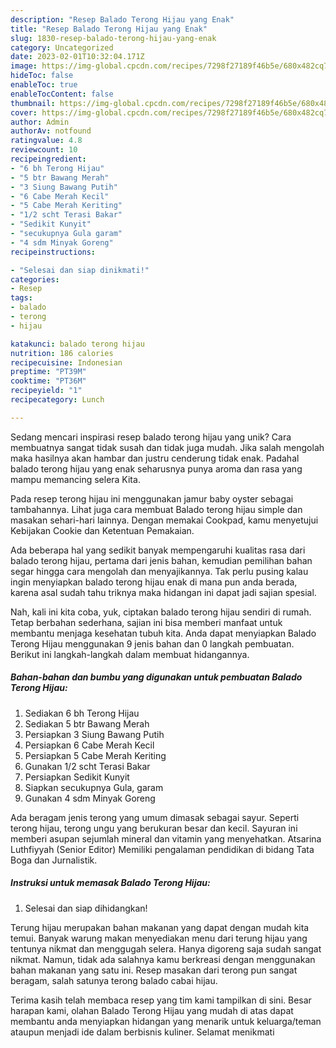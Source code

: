 ```yaml
---
description: "Resep Balado Terong Hijau yang Enak"
title: "Resep Balado Terong Hijau yang Enak"
slug: 1830-resep-balado-terong-hijau-yang-enak
category: Uncategorized
date: 2023-02-01T10:32:04.171Z
image: https://img-global.cpcdn.com/recipes/7298f27189f46b5e/680x482cq70/balado-terong-hijau-foto-resep-utama.jpg
hideToc: false
enableToc: true
enableTocContent: false
thumbnail: https://img-global.cpcdn.com/recipes/7298f27189f46b5e/680x482cq70/balado-terong-hijau-foto-resep-utama.jpg
cover: https://img-global.cpcdn.com/recipes/7298f27189f46b5e/680x482cq70/balado-terong-hijau-foto-resep-utama.jpg
author: Admin
authorAv: notfound
ratingvalue: 4.8
reviewcount: 10
recipeingredient:
- "6 bh Terong Hijau"
- "5 btr Bawang Merah"
- "3 Siung Bawang Putih"
- "6 Cabe Merah Kecil"
- "5 Cabe Merah Keriting"
- "1/2 scht Terasi Bakar"
- "Sedikit Kunyit"
- "secukupnya Gula garam"
- "4 sdm Minyak Goreng"
recipeinstructions:

- "Selesai dan siap dinikmati!"
categories:
- Resep
tags:
- balado
- terong
- hijau

katakunci: balado terong hijau 
nutrition: 186 calories
recipecuisine: Indonesian
preptime: "PT39M"
cooktime: "PT36M"
recipeyield: "1"
recipecategory: Lunch

---
```





Sedang mencari inspirasi resep balado terong hijau yang unik? Cara membuatnya sangat tidak susah dan tidak juga mudah. Jika salah mengolah maka hasilnya akan hambar dan justru cenderung tidak enak. Padahal balado terong hijau yang enak seharusnya punya aroma dan rasa yang mampu memancing selera Kita.





Pada resep terong hijau ini menggunakan jamur baby oyster sebagai tambahannya. Lihat juga cara membuat Balado terong hijau simple dan masakan sehari-hari lainnya. Dengan memakai Cookpad, kamu menyetujui Kebijakan Cookie dan Ketentuan Pemakaian.

Ada beberapa hal yang sedikit banyak mempengaruhi kualitas rasa dari balado terong hijau, pertama dari jenis bahan, kemudian pemilihan bahan segar hingga cara mengolah dan menyajikannya. Tak perlu pusing kalau ingin menyiapkan balado terong hijau enak di mana pun anda berada, karena asal sudah tahu triknya maka hidangan ini dapat jadi sajian spesial.






Nah, kali ini kita coba, yuk, ciptakan balado terong hijau sendiri di rumah. Tetap berbahan sederhana, sajian ini bisa memberi manfaat untuk membantu menjaga kesehatan tubuh kita. Anda dapat menyiapkan Balado Terong Hijau menggunakan 9 jenis bahan dan 0 langkah pembuatan. Berikut ini langkah-langkah dalam membuat hidangannya.

<!--inarticleads1-->

##### Bahan-bahan dan bumbu yang digunakan untuk pembuatan Balado Terong Hijau:

1. Sediakan 6 bh Terong Hijau
1. Sediakan 5 btr Bawang Merah
1. Persiapkan 3 Siung Bawang Putih
1. Persiapkan 6 Cabe Merah Kecil
1. Persiapkan 5 Cabe Merah Keriting
1. Gunakan 1/2 scht Terasi Bakar
1. Persiapkan Sedikit Kunyit
1. Siapkan secukupnya Gula, garam
1. Gunakan 4 sdm Minyak Goreng


Ada beragam jenis terong yang umum dimasak sebagai sayur. Seperti terong hijau, terong ungu yang berukuran besar dan kecil. Sayuran ini memberi asupan sejumlah mineral dan vitamin yang menyehatkan. Atsarina Luthfiyyah (Senior Editor) Memiliki pengalaman pendidikan di bidang Tata Boga dan Jurnalistik. 

<!--inarticleads2-->

##### Instruksi untuk memasak Balado Terong Hijau:


1. Selesai dan siap dihidangkan!

Terung hijau merupakan bahan makanan yang dapat dengan mudah kita temui. Banyak warung makan menyediakan menu dari terung hijau yang tentunya nikmat dan menggugah selera. Hanya digoreng saja sudah sangat nikmat. Namun, tidak ada salahnya kamu berkreasi dengan menggunakan bahan makanan yang satu ini. Resep masakan dari terong pun sangat beragam, salah satunya terong balado cabai hijau. 

Terima kasih telah membaca resep yang tim kami tampilkan di sini. Besar harapan kami, olahan Balado Terong Hijau yang mudah di atas dapat membantu anda menyiapkan hidangan yang menarik untuk keluarga/teman ataupun menjadi ide dalam berbisnis kuliner. Selamat menikmati
